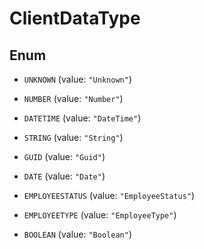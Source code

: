 

# ClientDataType

## Enum


* `UNKNOWN` (value: `"Unknown"`)

* `NUMBER` (value: `"Number"`)

* `DATETIME` (value: `"DateTime"`)

* `STRING` (value: `"String"`)

* `GUID` (value: `"Guid"`)

* `DATE` (value: `"Date"`)

* `EMPLOYEESTATUS` (value: `"EmployeeStatus"`)

* `EMPLOYEETYPE` (value: `"EmployeeType"`)

* `BOOLEAN` (value: `"Boolean"`)



